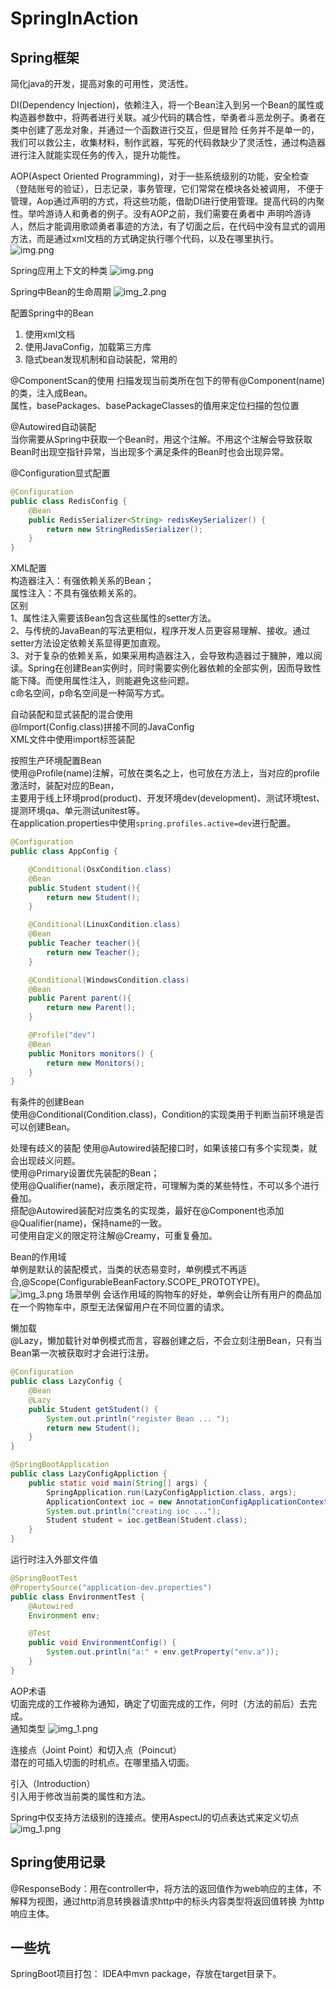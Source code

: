 # SpringInAction

## Spring框架

简化java的开发，提高对象的可用性，灵活性。   

DI(Dependency Injection)，依赖注入，将一个Bean注入到另一个Bean的属性或构造器参数中，将两者进行关联。减少代码的耦合性，举勇者斗恶龙例子。勇者在类中创建了恶龙对象，并通过一个函数进行交互，但是冒险
任务并不是单一的，我们可以救公主，收集材料，制作武器，写死的代码救缺少了灵活性，通过构造器进行注入就能实现任务的传入，提升功能性。

AOP(Aspect Oriented Programming)，对于一些系统级别的功能，安全检查（登陆账号的验证），日志记录，事务管理，它们常常在模块各处被调用，
不便于管理，Aop通过声明的方式，将这些功能，借助DI进行使用管理。提高代码的内聚性。举吟游诗人和勇者的例子。没有AOP之前，我们需要在勇者中
声明吟游诗人，然后才能调用歌颂勇者事迹的方法，有了切面之后，在代码中没有显式的调用方法，而是通过xml文档的方式确定执行哪个代码，以及在哪里执行。  
![img.png](img.png)

Spring应用上下文的种类
![img.png](png/img.png)

Spring中Bean的生命周期
![img_2.png](png/img_2.png)

配置Spring中的Bean  
1. 使用xml文档
2. 使用JavaConfig，加载第三方库
3. 隐式bean发现机制和自动装配，常用的  

@ComponentScan的使用
扫描发现当前类所在包下的带有@Component(name)的类，注入成Bean。  
属性，basePackages、basePackageClasses的值用来定位扫描的包位置

@Autowired自动装配  
当你需要从Spring中获取一个Bean时，用这个注解。不用这个注解会导致获取Bean时出现空指针异常，当出现多个满足条件的Bean时也会出现异常。  

@Configuration显式配置  
```Java
@Configuration
public class RedisConfig {
    @Bean
    public RedisSerializer<String> redisKeySerializer() {
        return new StringRedisSerializer();
    }
}
```  

XML配置  
构造器注入：有强依赖关系的Bean；  
属性注入：不具有强依赖关系的。  
区别  
1、属性注入需要该Bean包含这些属性的setter方法。   
2、与传统的JavaBean的写法更相似，程序开发人员更容易理解、接收。通过setter方法设定依赖关系显得更加直观。  
3、对于复杂的依赖关系，如果采用构造器注入，会导致构造器过于臃肿，难以阅读。Spring在创建Bean实例时，同时需要实例化器依赖的全部实例，因而导致性能下降。而使用属性注入，则能避免这些问题。  
c命名空间，p命名空间是一种简写方式。

自动装配和显式装配的混合使用  
@Import(Config.class)拼接不同的JavaConfig  
XML文件中使用import标签装配

按照生产环境配置Bean  
使用@Profile(name)注解，可放在类名之上，也可放在方法上，当对应的profile激活时，装配对应的Bean，  
主要用于线上环境prod(product)、开发环境dev(development)、测试环境test、提测环境qa、单元测试unitest等。  
在application.properties中使用`spring.profiles.active=dev`进行配置。 
```java
@Configuration
public class AppConfig {

    @Conditional(OsxCondition.class)
    @Bean
    public Student student(){
        return new Student();
    }

    @Conditional(LinuxCondition.class)
    @Bean
    public Teacher teacher(){
        return new Teacher();
    }

    @Conditional(WindowsCondition.class)
    @Bean
    public Parent parent(){
        return new Parent();
    }

    @Profile("dev")
    @Bean
    public Monitors monitors() {
        return new Monitors();
    }
}
```

有条件的创建Bean  
使用@Conditional(Condition.class)，Condition的实现类用于判断当前环境是否可以创建Bean。  

处理有歧义的装配
使用@Autowired装配接口时，如果该接口有多个实现类，就会出现歧义问题。  
使用@Primary设置优先装配的Bean；  
使用@Qualifier(name)，表示限定符，可理解为类的某些特性，不可以多个进行叠加。  
搭配@Autowired装配对应类名的实现类，最好在@Component也添加@Qualifier(name)，保持name的一致。  
可使用自定义的限定符注解@Creamy，可重复叠加。

Bean的作用域  
单例是默认的装配模式，当类的状态易变时，单例模式不再适合,@Scope(ConfigurableBeanFactory.SCOPE_PROTOTYPE)。  
![img_3.png](png/img_3.png)
场景举例
会话作用域的购物车的好处，单例会让所有用户的商品加在一个购物车中，原型无法保留用户在不同位置的请求。  

懒加载  
@Lazy，懒加载针对单例模式而言，容器创建之后，不会立刻注册Bean，只有当Bean第一次被获取时才会进行注册。
```java
@Configuration
public class LazyConfig {
    @Bean
    @Lazy
    public Student getStudent() {
        System.out.println("register Bean ... ");
        return new Student();
    }
}

@SpringBootApplication
public class LazyConfigAppliction {
    public static void main(String[] args) {
        SpringApplication.run(LazyConfigAppliction.class, args);
        ApplicationContext ioc = new AnnotationConfigApplicationContext(LazyConfig.class);
        System.out.println("creating ioc ...");
        Student student = ioc.getBean(Student.class);
    }
}
```

运行时注入外部文件值  
```java
@SpringBootTest
@PropertySource("application-dev.properties")
public class EnvironmentTest {
    @Autowired
    Environment env;

    @Test
    public void EnvironmentConfig() {
        System.out.println("a:" + env.getProperty("env.a"));
    }
}
```  

AOP术语  
切面完成的工作被称为通知，确定了切面完成的工作，何时（方法的前后）去完成。  
通知类型
![img_1.png](png/img_1.png)

连接点（Joint Point）和切入点（Poincut）  
潜在的可插入切面的时机点。在哪里插入切面。  

引入（Introduction）  
引入用于修改当前类的属性和方法。  

Spring中仅支持方法级别的连接点。使用AspectJ的切点表达式来定义切点
![img_1.png](img_1.png)  

## Spring使用记录  
@ResponseBody：用在controller中，将方法的返回值作为web响应的主体，不解释为视图，通过http消息转换器请求http中的标头内容类型将返回值转换
为http响应主体。

## 一些坑  

SpringBoot项目打包：
IDEA中mvn package，存放在target目录下。

